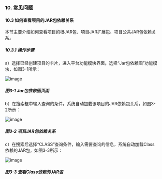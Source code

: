 ### 10. 常见问题

#### 10.3 如何查看项目的JAR包依赖关系

本节主要介绍如何查看项目的根JAR包、项目JAR扩展包、项目公共JAR包依赖关系。

##### 10.3.1 操作步骤

a）选择已经创建项目的卡片，进入平台功能模块界面，选择“Jar包依赖图”功能模块，如图3-1所示：

![image](https://user-images.githubusercontent.com/79617492/174048760-4e6d077a-c945-4cd4-b2c7-2366d3273f60.png)

##### 图3-1 Jar包依赖图页面

b）在搜索框中输入查询的条件，系统自动加载该项目的JAR依赖包关系，如图3-2所示：

![image](https://user-images.githubusercontent.com/79617492/174048791-04f84199-3beb-404b-95db-2fcc53f1edf2.png)

##### 图3-2 项目JAR包依赖关系

c）在搜索后选择“CLASS”查询条件，输入需要查询的信息，系统自动加载Class依赖的JAR包，如图3-3所示：

![image](https://user-images.githubusercontent.com/79617492/174048811-0f602a08-f0f4-475d-af21-dd54ac08a14b.png)

##### 图3-3 查看Class依赖的JAR包
